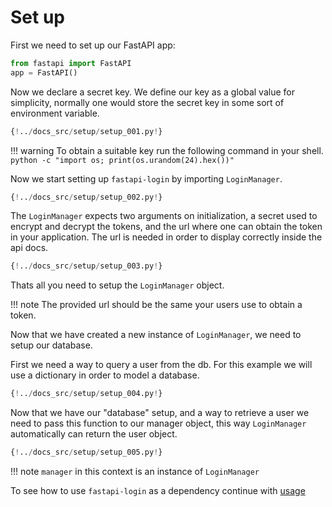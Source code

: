 # Set up

First we need to set up our FastAPI app:
````python
from fastapi import FastAPI
app = FastAPI()
````

Now we declare a secret key. We define our key as a global value for simplicity, 
normally one would store the secret key in some sort of environment variable.

````Python hl_lines="4"
{!../docs_src/setup/setup_001.py!}
````

!!! warning
    To obtain a suitable key run the following command in your shell.
    ````
    python -c "import os; print(os.urandom(24).hex())"
    ````

Now we start setting up ``fastapi-login`` by importing `LoginManager`.
````Python hl_lines="2"
{!../docs_src/setup/setup_002.py!}
````

The ``LoginManager`` expects two arguments on initialization, a secret used to
encrypt and decrypt the tokens, and the url where one can obtain the token in 
your application. The url is needed in order to display correctly inside the api docs.
````python hl_lines="7"
{!../docs_src/setup/setup_003.py!}
````

Thats all you need to setup the ``LoginManager`` object.

!!! note
    The provided url should be the same your users use to obtain a token.

Now that we have created a new instance of ``LoginManager``, we need to setup
our database.

First we need a way to query a user from the db. For this example we will use
a dictionary in order to model a database.
````python
{!../docs_src/setup/setup_004.py!}
````

Now that we have our "database" setup, and a way to retrieve a user 
we need to pass this function to our manager object, this way ``LoginManager``
automatically can return the user object.
````python hl_lines="1"
{!../docs_src/setup/setup_005.py!}
````

!!! note 
    ``manager`` in this context is an instance of ``LoginManager`` 

To see how to use ``fastapi-login`` as a dependency continue with [usage](usage.md)
